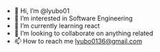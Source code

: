 - 👋 Hi, I’m @lyubo01
- 👀 I’m interested in Software Engineering
- 🌱 I’m currently learning react
- 💞️ I’m looking to collaborate on anything related 
- 📫 How to reach me lyubo0136@gmail.com

<!---
lyubo01/lyubo01 is a ✨ special ✨ repository because its `README.md` (this file) appears on your GitHub profile.
You can click the Preview link to take a look at your changes.
--->

